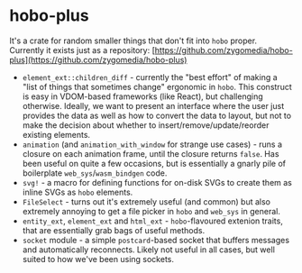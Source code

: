 # hobo-plus
It's a crate for random smaller things that don't fit into `hobo` proper. Currently it exists just as a repository: [https://github.com/zygomedia/hobo-plus](https://github.com/zygomedia/hobo-plus)

* `element_ext::children_diff` - currently the "best effort" of making a "list of things that sometimes change" ergonomic in `hobo`. This construct is easy in VDOM-based frameworks (like React), but challenging otherwise. Ideally, we want to present an interface where the user just provides the data as well as how to convert the data to layout, but not to make the decision about whether to insert/remove/update/reorder existing elements.
* `animation` (and `animation_with_window` for strange use cases) - runs a closure on each animation frame, until the closure returns `false`. Has been useful on quite a few occasions, but is essentially a gnarly pile of boilerplate `web_sys`/`wasm_bindgen` code.
* `svg!` - a macro for defining functions for on-disk SVGs to create them as inline SVGs as `hobo` elements.
* `FileSelect` - turns out it's extremely useful (and common) but also extremely annoying to get a file picker in `hobo` and `web_sys` in general.
* `entity_ext`, `element_ext` and `html_ext` - `hobo`-flavoured extenion traits, that are essentially grab bags of useful methods.
* `socket` module - a simple `postcard`-based socket that buffers messages and automatically reconnects. Likely not useful in all cases, but well suited to how we've been using sockets.
